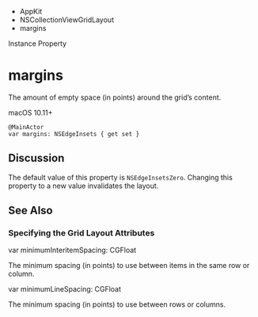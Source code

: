 

- AppKit
- NSCollectionViewGridLayout
-  margins 

Instance Property

# margins

The amount of empty space (in points) around the grid’s content.

macOS 10.11+

``` source
@MainActor
var margins: NSEdgeInsets { get set }
```

## Discussion

The default value of this property is `NSEdgeInsetsZero`. Changing this property to a new value invalidates the layout.

## See Also

### Specifying the Grid Layout Attributes

var minimumInteritemSpacing: CGFloat

The minimum spacing (in points) to use between items in the same row or column.

var minimumLineSpacing: CGFloat

The minimum spacing (in points) to use between rows or columns.

